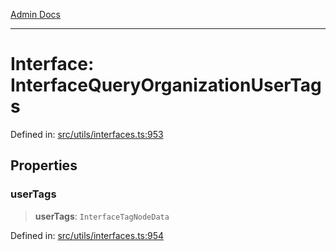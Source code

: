 [Admin Docs](/)

***

# Interface: InterfaceQueryOrganizationUserTags

Defined in: [src/utils/interfaces.ts:953](https://github.com/PalisadoesFoundation/talawa-admin/blob/main/src/utils/interfaces.ts#L953)

## Properties

### userTags

> **userTags**: `InterfaceTagNodeData`

Defined in: [src/utils/interfaces.ts:954](https://github.com/PalisadoesFoundation/talawa-admin/blob/main/src/utils/interfaces.ts#L954)
